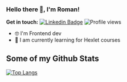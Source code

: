 ### Hello there 👋, I'm Roman!

**Get in touch:**
[![Linkedin Badge](https://img.shields.io/badge/-ermakov-0072b1?style=flat&logo=Linkedin&logoColor=white&link=https://www.linkedin.com/in/roman-ermakov-a3704a197/)](https://www.linkedin.com/in/roman-ermakov-a3704a197/) ![Profile views](https://gpvc.arturio.dev/klotsin)
<!--
**klotsin/klotsin** is a ✨ _special_ ✨ repository because its `README.md` (this file) appears on your GitHub profile.

Here are some ideas to get you started:
- 🔭 I’m currently working on ...
- 🌱 I’m currently learning ...
- 👯 I’m looking to collaborate on ...
- 🤔 I’m looking for help with ...
- 💬 Ask me about ...
- 📫 How to reach me: ...
- 😄 Pronouns: ...
- ⚡ Fun fact: ...
-->

- 🤓 I'm Frontend dev
- 🌱 I am currently learning for Hexlet courses

## Some of my Github Stats
 [![Top Langs](https://github-readme-stats-axpwmfcg3.vercel.app/api/top-langs/?username=klotsin&layout=compact)](https://github.com/pedes/github-readme-stats)
